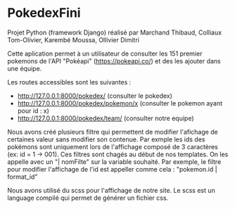 # PokedexFini

Projet Python (framework Django) réalisé par Marchand Thibaud, Colliaux Tom-Olivier, Karembé Moussa, Ollivier Dimitri

Cette aplication permet à un utilisateur de consulter les 151 premier pokemons de l'API "Pokéapi" (https://pokeapi.co/) et des les ajouter dans une équipe.

Les routes accessibles sont les suivantes :
  - http://127.0.0.1:8000/pokedex/ (consulter le pokedex)
  - http://127.0.0.1:8000/pokedex/pokemon/x (consulter le pokemon ayant pour id : x)
  - http://127.0.0.1:8000/pokedex/team/ (consulter notre equipe)
  
Nous avons créé plusieurs filtre qui permettent de modifier l'afichage de certaines valeur sans modifier son contenue. 
Par exmple les ids des pokémons sont uniquement lors de l'affichage composé de 3 caractères (ex: id = 1 → 001). 
Ces filtres sont chagés au début de nos templates.
On les appelle avec un "| nomFilte" sur la variable souhaité.
Par exemple, le filtre pour modifier l'affichage de l'id est appeller comme cela : "pokemon.id | format_id"

Nous avons utilisé du scss pour l'affichage de notre site. Le scss est un language compilé qui permet de générer un fichier css.
